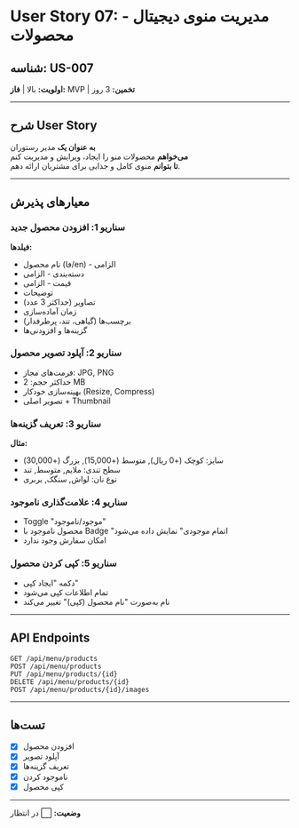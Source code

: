 # User Story 07: مدیریت منوی دیجیتال - محصولات

## شناسه: US-007
**اولویت:** بالا | **فاز:** MVP | **تخمین:** 3 روز

---

## شرح User Story

**به عنوان یک** مدیر رستوران  
**می‌خواهم** محصولات منو را ایجاد، ویرایش و مدیریت کنم  
**تا بتوانم** منوی کامل و جذابی برای مشتریان ارائه دهم.

---

## معیارهای پذیرش

### سناریو 1: افزودن محصول جدید
**فیلدها:**
- نام محصول (فا/en) - الزامی
- دسته‌بندی - الزامی
- قیمت - الزامی
- توضیحات
- تصاویر (حداکثر 3 عدد)
- زمان آماده‌سازی
- برچسب‌ها (گیاهی، تند، پرطرفدار)
- گزینه‌ها و افزودنی‌ها

### سناریو 2: آپلود تصویر محصول
- فرمت‌های مجاز: JPG, PNG
- حداکثر حجم: 2 MB
- بهینه‌سازی خودکار (Resize, Compress)
- تصویر اصلی + Thumbnail

### سناریو 3: تعریف گزینه‌ها
**مثال:**
- سایز: کوچک (+0 ریال), متوسط (+15,000), بزرگ (+30,000)
- سطح تندی: ملایم, متوسط, تند
- نوع نان: لواش, سنگک, بربری

### سناریو 4: علامت‌گذاری ناموجود
- Toggle "موجود/ناموجود"
- محصول ناموجود با Badge "اتمام موجودی" نمایش داده می‌شود
- امکان سفارش وجود ندارد

### سناریو 5: کپی کردن محصول
- دکمه "ایجاد کپی"
- تمام اطلاعات کپی می‌شود
- نام به‌صورت "نام محصول (کپی)" تغییر می‌کند

---

## API Endpoints

```
GET /api/menu/products
POST /api/menu/products
PUT /api/menu/products/{id}
DELETE /api/menu/products/{id}
POST /api/menu/products/{id}/images
```

---

## تست‌ها
- [x] افزودن محصول
- [x] آپلود تصویر
- [x] تعریف گزینه‌ها
- [x] ناموجود کردن
- [x] کپی محصول

---

**وضعیت:** ⬜ در انتظار
